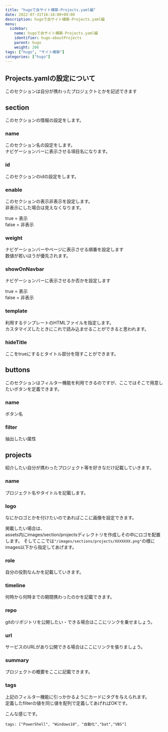 ```yaml
---
title: "hugoで自サイト構築-Projects.yaml編"
date: 2022-07-31T16:18:00+09:00
description: hugoで自サイト構築-Projects.yaml編
menu:
  sidebar:
    name: hugoで自サイト構築-Projects.yaml編
    identifier: hugo-aboutProjects
    parent: hugo
    weight: 206
tags: ["hugo", "サイト構築"]
categories: ["hugo"]
---
```

  
## Projects.yamlの設定について  
このセクションは自分が携わったプロジェクトとかを記述できます  

## section  
このセクションの情報の設定をします。  
  
### name  
このセクション名の設定をします。  
ナビゲーションバーに表示させる項目名になります。  

### id  
このセクションのidの設定をします。  

### enable  
このセクションの表示非表示を設定します。  
非表示にした場合は見えなくなります。  

true = 表示  
false = 非表示   

### weight  
ナビゲーションバーやページに表示させる順番を設定します  
数値が若いほうが優先されます。  
  

### showOnNavbar
ナビゲーションバーに表示させるか否かを設定します  

true = 表示  
false = 非表示   

### template
利用するテンプレートのHTMLファイルを指定します。  
カスタマイズしたときにこれで読み込ませることができると思われます。  

### hideTitle
ここをtrueにするとタイトル部分を隠すことができます。
  
## buttons
このセクションはフィルター機能を利用できるのですが、ここではそこで用意したいボタンを定義できます。  

### name
ボタン名

### filter
抽出したい属性

## projects
紹介したい自分が携わったプロジェクト等を好きなだけ記載していきます。  

### name
プロジェクト名やタイトルを記載します。  

### logo
なにかロゴとかを付けたいのであればここに画像を設定できます。
  
掲載したい場合は、  
assets内にimages/section/projectsディレクトリを作成しその中にロゴを配置します。
そしてここでは`"/images/sections/projects/XXXXXXX.png"`の様にimages以下から指定してあげます。  
   
### role
自分の役割なんかを記載していきます。  

### timeline
何時から何時までの期間携わったのかを記載できます。

### repo
gitのリポジトリを公開したい・できる場合はここにリンクを乗せましょう。

### url
サービスのURLがあり公開できる場合はここにリンクを張りましょう。

### summary
プロジェクトの概要をここに記載できます。

### tags
上記のフィルター機能に引っかかるようにカードにタグを与えられます。  
定義したfilterの値を同じ値を配列で定義してあげればOKです。  

こんな感じです。  
```console
tags: ["PowerShell", "Windows10", "自動化","bat","VBS"]
```  
